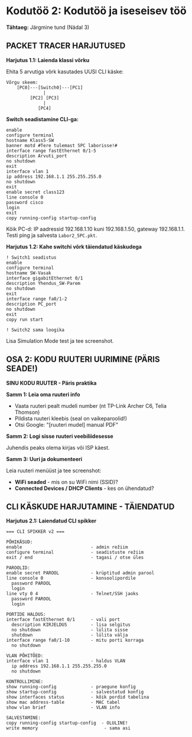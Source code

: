 # Kodutöö 2: Kodutöö ja iseseisev töö
**Tähtaeg:** Järgmine tund (Nädal 3)

## PACKET TRACER HARJUTUSED

**Harjutus 1.1: Laienda klassi võrku**

Ehita 5 arvutiga võrk kasutades UUSI CLI käske:

```
Võrgu skeem:
    [PC0]---[Switch0]---[PC1]
              |
         [PC2] [PC3]
              |
            [PC4]
```

**Switch seadistamine CLI-ga:**
```cisco
enable
configure terminal
hostname Klass5-SW
banner motd #Tere tulemast 5PC laborisse!#
interface range fastEthernet 0/1-5
description Arvuti_port
no shutdown
exit
interface vlan 1
ip address 192.168.1.1 255.255.255.0
no shutdown
exit
enable secret class123
line console 0
password cisco
login
exit
copy running-config startup-config
```

Kõik PC-d: IP aadressid 192.168.1.10 kuni 192.168.1.50, gateway 192.168.1.1. Testi ping ja salvesta `Labor2_5PC.pkt`.

**Harjutus 1.2: Kahe switchi võrk täiendatud käskudega**

```cisco
! Switch1 seadistus
enable
configure terminal
hostname SW-Vasak
interface gigabitEthernet 0/1
description Yhendus_SW-Parem
no shutdown
exit
interface range fa0/1-2
description PC_port
no shutdown
exit
copy run start

! Switch2 sama loogika
```

Lisa Simulation Mode test ja tee screenshot.

## OSA 2: KODU RUUTERI UURIMINE (PÄRIS SEADE!)

**SINU KODU RUUTER - Päris praktika**

**Samm 1: Leia oma ruuteri info**
- Vaata ruuteri pealt mudeli number (nt TP-Link Archer C6, Telia Thomson)
- Pildista ruuteri kleebis (seal on vaikeparoolid!)
- Otsi Google: "[ruuteri mudel] manual PDF"

**Samm 2: Logi sisse ruuteri veebiliidesesse**

Juhendis peaks olema kirjas või ISP käest.

**Samm 3: Uuri ja dokumenteeri**

Leia ruuteri menüüst ja tee screenshot:
- **WiFi seaded** - mis on su WiFi nimi (SSID)?
- **Connected Devices / DHCP Clients** - kes on ühendatud?

## CLI KÄSKUDE HARJUTAMINE - TÄIENDATUD

**Harjutus 2.1: Laiendatud CLI spikker**

```
=== CLI SPIKKER v2 ===

PÕHIKÄSUD:
enable                          - admin režiim
configure terminal              - seadistuste režiim
exit / end                      - tagasi / otse üles

PAROOLID:
enable secret PAROOL            - krüptitud admin parool
line console 0                  - konsoolipordile
  password PAROOL
  login
line vty 0 4                    - Telnet/SSH jaoks
  password PAROOL
  login

PORTIDE HALDUS:
interface fastEthernet 0/1      - vali port
  description KIRJELDUS         - lisa selgitus
  no shutdown                   - lülita sisse
  shutdown                      - lülita välja
interface range fa0/1-10        - mitu porti korraga
  no shutdown

VLAN PÕHITÕED:
interface vlan 1                - haldus VLAN
  ip address 192.168.1.1 255.255.255.0
  no shutdown

KONTROLLIMINE:
show running-config             - praegune konfig
show startup-config             - salvestatud konfig
show interfaces status          - kõik pordid tabelina
show mac address-table          - MAC tabel
show vlan brief                 - VLAN info

SALVESTAMINE:
copy running-config startup-config  - OLULINE!
write memory                         - sama asi
```